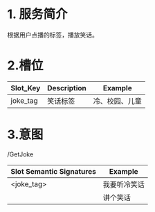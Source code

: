 # 1. 服务简介

根据用户点播的标签，播放笑话。

# 2.槽位

| **Slot\_Key** | **Description** | **Example** |
| --- | --- | --- |
| joke\_tag | 笑话标签 | 冷、校园、儿童 |

# 3.意图

\/GetJoke

| **Slot Semantic Signatures** | **Example** |
| --- | --- |
| &lt;joke\_tag&gt; | 我要听冷笑话 |
| | 讲个笑话 |


